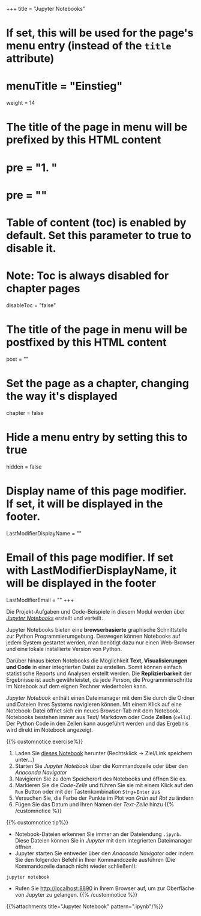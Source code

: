 +++
title = "Jupyter Notebooks"
# If set, this will be used for the page's menu entry (instead of the `title` attribute)
# menuTitle = "Einstieg"
weight = 14
# The title of the page in menu will be prefixed by this HTML content
# pre = "<b>1. </b>"
# pre = "<i class='fab fa-github'></i>"
# Table of content (toc) is enabled by default. Set this parameter to true to disable it.
# Note: Toc is always disabled for chapter pages
disableToc = "false"
# The title of the page in menu will be postfixed by this HTML content
post = ""
# Set the page as a chapter, changing the way it's displayed
chapter = false
# Hide a menu entry by setting this to true
hidden = false
# Display name of this page modifier. If set, it will be displayed in the footer.
LastModifierDisplayName = ""
# Email of this page modifier. If set with LastModifierDisplayName, it will be displayed in the footer
LastModifierEmail = ""
+++

Die Projekt-Aufgaben und Code-Beispiele in diesem Modul werden über [*Jupyter Notebooks*](https://jupyter.org/) erstellt und verteilt.

Jupyter Notebooks bieten eine **browserbasierte** graphische Schnittstelle zur Python Programmierumgebung. Deswegen können Notebooks auf jedem System gestartet werden, man benötigt dazu nur einen Web-Browser und eine lokale installierte Version von Python.

Darüber hinaus bieten Notebooks die Möglichkeit **Text, Visualisierungen und Code** in einer integrierten Datei zu erstellen. Somit können einfach statistische Reports und Analysen erstellt werden. Die **Replizierbarkeit** der Ergebnisse ist auch gewährleistet, da jede Person, die Programmierschritte im Notebook auf dem eignen Rechner wiederholen kann. 

*Jupyter Notebook* enthält einen Dateimanager mit dem Sie durch die Ordner und Dateien Ihres Systems navigieren können. Mit einem Klick auf eine Notebook-Datei öffnet sich ein neues Browser-Tab mit dem Notebook. Notebooks bestehen immer aus Text/ Markdown oder Code **Zellen** (`cells`). Der Python Code in den Zellen kann ausgeführt werden und das Ergebnis wird direkt im Notebook angezeigt.

{{% customnotice exercise%}}

1. Laden Sie [dieses Notebook](../notebooks.files/tutorial_jupyter.ipynb) herunter (Rechtsklick -> Ziel/Link speichern unter...)
2. Starten Sie *Jupyter Notebook* über die Kommandozeile oder über den *Anaconda Navigator*
3. Navigieren Sie zu dem Speicherort des Notebooks und öffnen Sie es.
4. Markieren Sie die *Code-Zelle* und führen Sie sie mit einem Klick auf den `Run` Button oder mit der Tastenkombination `Strg`+`Enter` aus
5. Versuchen Sie, die Farbe der Punkte im Plot von *Grün* auf *Rot* zu ändern
6. Fügen Sie das Datum und Ihren Namen der *Text-Zelle* hinzu
{{% /customnotice %}}


{{% customnotice tip%}}

- Notebook-Dateien erkennen Sie immer an der Dateiendung `.ipynb`. Diese Dateien können Sie in *Jupyter* mit dem integrierten Dateimanager öffnen.
- Jupyter starten Sie entweder über den *Anaconda Navigator* oder indem Sie den folgenden Befehl in Ihrer Kommandozeile ausführen (Die Kommandozeile danach nicht wieder schließen!):
```shell
jupyter notebook
```
- Rufen Sie [http://localhost:8890](http://localhost:8890/tree) in Ihrem Browser auf, um zur Oberfläche von Jupyter zu gelangen.
{{% /customnotice %}}

{{%attachments title="Jupyter Notebook" pattern=".ipynb"/%}}
